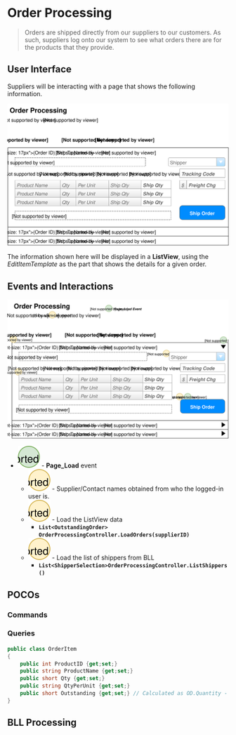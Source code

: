 # Order Processing

> Orders are shipped directly from our suppliers to our customers. As such, suppliers log onto our system to see what orders there are for the products that they provide.

## User Interface

Suppliers will be interacting with a page that shows the following information.

![Mockup](./Shipping-Orders.svg)

The information shown here will be displayed in a **ListView**, using the *EditItemTemplate* as the part that shows the details for a given order.

## Events and Interactions

![Plan](Shipping-Orders-Plan.svg)
- ![](1.svg) - **Page_Load** event
    - ![](A.svg) - Supplier/Contact names obtained from who the logged-in user is.
    - ![](B.svg) - Load the ListView data
        - **`List<OutstandingOrder> OrderProcessingController.LoadOrders(supplierID)`**
    - ![](C.svg) - Load the list of shippers from BLL
        - **`List<ShipperSelection>OrderProcessingController.ListShippers()`**

## POCOs

### Commands

### Queries

```csharp
public class OrderItem
{
    public int ProductID {get;set;}
    public string ProductName {get;set;}
    public short Qty {get;set;}
    public string QtyPerUnit {get;set;}
    public short Outstanding {get;set;} // Calculated as OD.Quantity - Sum(Shipped qty)
}
```

## BLL Processing